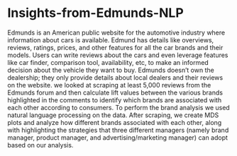 # Insights-from-Edmunds-NLP
Edmunds is an American public website for the automotive industry where information about cars is available. Edmund has details like overviews, reviews, ratings, prices, and other features for all the car brands and their models. Users can write reviews about the cars and even leverage features like car finder, comparison tool, availability, etc, to make an informed decision about the vehicle they want to buy. Edmunds doesn’t own the dealership; they only provide details about local dealers and their reviews on the website.
we looked at scraping at least 5,000 reviews from the Edmunds forum and then calculate lift values between the various brands highlighted in the comments to identify which brands are associated with each other according to consumers. To perform the brand analysis we used natural language processing on the data. After scraping, we create MDS plots and analyze how different brands associated with each other, along with highlighting the strategies that three different managers (namely brand manager, product manager, and advertising/marketing manager) can adopt based on our analysis.

